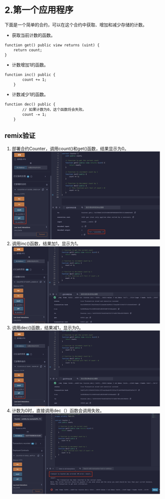 # 2.第一个应用程序 
下面是一个简单的合约，可以在这个合约中获取、增加和减少存储的计数。

* 获取当前计数的函数。
```solidity
function get() public view returns (uint) {
    return count;
}
```

* 计数增加1的函数。
```solidity
function inc() public {
        count += 1;
    }
```

* 计数减少1的函数。
```solidity
function dec() public {
        // 如果计数为0，这个函数将会失败。
        count -= 1;
    }
```

## remix验证
1. 部署合约Counter，调用count()和get()函数，结果显示为0。
![2-1.png](./img/2-1.png)
2. 调用inc()函数，结果加1，显示为1。
![2-2.png](./img/2-2.png)
3. 调用dec()函数，结果减1，显示为0。
![2-3.png](./img/2-3.png)
4. 计数为0时，直接调用dec（）函数会调用失败。
![2-4.png](./img/2-4.png)

